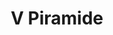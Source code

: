 ---
title: V Piramide

mediaPath: /videos/p_12_cf1911-1080p.mp4
mediaPosition:  [296228.28400306916,4633736.400851762,129.2511144984435]
mediaRotation:  [0.5269840627127194,-0.5733266570238038,-0.46188710518731796,0.4245522865965815]
mediaScale: 1
cameraFOV: 36

cameraPosition:  [296224.778940207,4633736.69662705,128.484921760791]
cameraTarget:  [296234.26508615044,4633735.896137113,130.558555363383]
# Pair of camera points and targets: [final point], ... , [entrance point]
cameraPath: [
    [[],[]]
]

animationEntry: 
---